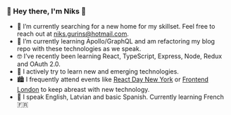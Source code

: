 ### 👋 Hey there, I'm Niks 👋

- 🔭 I’m currently searching for a new home for my skillset. Feel free to reach out at niks.gurins@hotmail.com.
- 🌱 I’m currently learning Apollo/GraphQL and am refactoring my blog repo with these technologies as we speak.
- 🤓 I’ve recently been learning React, TypeScript, Express, Node, Redux and OAuth 2.0. 
- 🚄 I actively try to learn new and emerging technologies. 
- 🏙️ I frequently attend events like [React Day New York](https://reactnewyork.com/) or [Frontend London](https://frontendlondon.co.uk/) to keep abreast with new technology.
- 💬 I speak English, Latvian and basic Spanish. Currently learning French 🇫🇷
